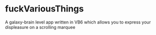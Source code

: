 # fuckVariousThings
A galaxy-brain level app written in VB6 which allows you to express your displeasure on a scrolling marquee
